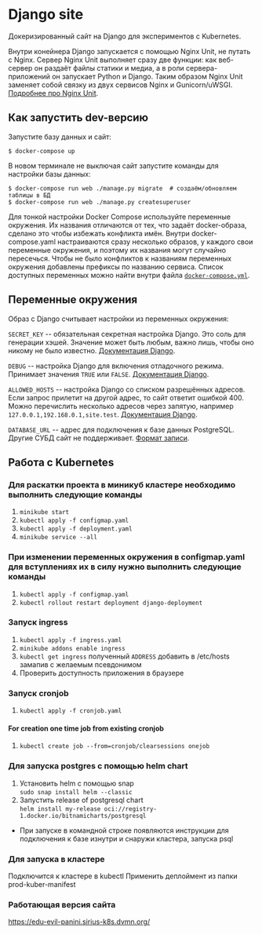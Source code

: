 # Django site

Докеризированный сайт на Django для экспериментов с Kubernetes.

Внутри конейнера Django запускается с помощью Nginx Unit, не путать с Nginx. Сервер Nginx Unit выполняет сразу две функции: как веб-сервер он раздаёт файлы статики и медиа, а в роли сервера-приложений он запускает Python и Django. Таким образом Nginx Unit заменяет собой связку из двух сервисов Nginx и Gunicorn/uWSGI. [Подробнее про Nginx Unit](https://unit.nginx.org/).

## Как запустить dev-версию

Запустите базу данных и сайт:

```shell-session
$ docker-compose up
```

В новом терминале не выключая сайт запустите команды для настройки базы данных:

```shell-session
$ docker-compose run web ./manage.py migrate  # создаём/обновляем таблицы в БД
$ docker-compose run web ./manage.py createsuperuser
```

Для тонкой настройки Docker Compose используйте переменные окружения. Их названия отличаются от тех, что задаёт docker-образа, сделано это чтобы избежать конфликта имён. Внутри docker-compose.yaml настраиваются сразу несколько образов, у каждого свои переменные окружения, и поэтому их названия могут случайно пересечься. Чтобы не было конфликтов к названиям переменных окружения добавлены префиксы по названию сервиса. Список доступных переменных можно найти внутри файла [`docker-compose.yml`](./docker-compose.yml).

## Переменные окружения

Образ с Django считывает настройки из переменных окружения:

`SECRET_KEY` -- обязательная секретная настройка Django. Это соль для генерации хэшей. Значение может быть любым, важно лишь, чтобы оно никому не было известно. [Документация Django](https://docs.djangoproject.com/en/3.2/ref/settings/#secret-key).

`DEBUG` -- настройка Django для включения отладочного режима. Принимает значения `TRUE` или `FALSE`. [Документация Django](https://docs.djangoproject.com/en/3.2/ref/settings/#std:setting-DEBUG).

`ALLOWED_HOSTS` -- настройка Django со списком разрешённых адресов. Если запрос прилетит на другой адрес, то сайт ответит ошибкой 400. Можно перечислить несколько адресов через запятую, например `127.0.0.1,192.168.0.1,site.test`. [Документация Django](https://docs.djangoproject.com/en/3.2/ref/settings/#allowed-hosts).

`DATABASE_URL` -- адрес для подключения к базе данных PostgreSQL. Другие СУБД сайт не поддерживает. [Формат записи](https://github.com/jacobian/dj-database-url#url-schema).

## Работа с Kubernetes

### Для раскатки проекта в миникуб кластере необходимо выполнить следующие команды
1. `minikube start`
2. `kubectl apply -f configmap.yaml`
3. `kubectl apply -f deployment.yaml`
4. `minikube service --all`
### При изменении переменных окружения в configmap.yaml для вступлениях их в силу нужно выполнить следующие команды  
1. `kubectl apply -f configmap.yaml`
2. `kubectl rollout restart deployment django-deployment`
### Запуск ingress
1. `kubectl apply -f ingress.yaml`
2. `minikube addons enable ingress`
3. `kubectl get ingress` полученный `ADDRESS` добавить в /etc/hosts замапив с желаемым псевдонимом
4. Проверить доступность приложения в браузере
### Запуск cronjob
1. `kubectl apply -f cronjob.yaml`
#### For creation one time job from existing cronjob
1. `kubectl create job --from=cronjob/clearsessions onejob`


### Для запуска postgres с помощью helm chart
1. Установить helm с помощью snap  
`sudo snap install helm --classic`
2. Запустить release of postgresql chart  
`helm install my-release oci://registry-1.docker.io/bitnamicharts/postgresql`
* При запуске в командной строке появляются инструкции для подключения к базе изнутри и снаружи кластера, запуска psql


### Для запуска в кластере
Подключится к кластере в kubectl
Применить деплоймент из папки prod-kuber-manifest

### Работающая версия сайта
https://edu-evil-panini.sirius-k8s.dvmn.org/